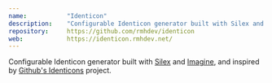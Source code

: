 ```yaml
---
name:           "Identicon"
description:    "Configurable Identicon generator built with Silex and Imagine."
repository:     https://github.com/rmhdev/identicon
web:            https://identicon.rmhdev.net/
---
```

Configurable Identicon generator built with [Silex][silex] and [Imagine][imagine],
and inspired by [Github's Identicons][github-identicons] project.

[silex]: https://silex.symfony.com/
[imagine]: https://github.com/avalanche123/Imagine
[github-identicons]: https://github.com/blog/1586-identicons
